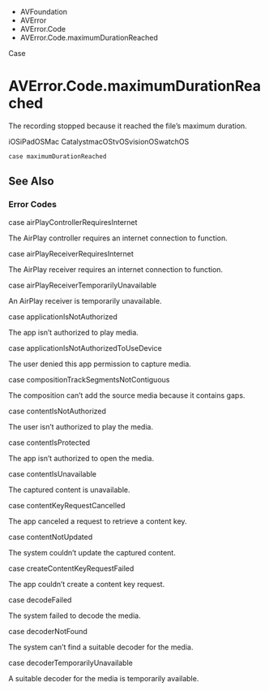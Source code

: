 

- AVFoundation
- AVError
- AVError.Code
-  AVError.Code.maximumDurationReached 

Case

# AVError.Code.maximumDurationReached

The recording stopped because it reached the file’s maximum duration.

iOSiPadOSMac CatalystmacOStvOSvisionOSwatchOS

``` source
case maximumDurationReached
```

## See Also

### Error Codes

case airPlayControllerRequiresInternet

The AirPlay controller requires an internet connection to function.

case airPlayReceiverRequiresInternet

The AirPlay receiver requires an internet connection to function.

case airPlayReceiverTemporarilyUnavailable

An AirPlay receiver is temporarily unavailable.

case applicationIsNotAuthorized

The app isn’t authorized to play media.

case applicationIsNotAuthorizedToUseDevice

The user denied this app permission to capture media.

case compositionTrackSegmentsNotContiguous

The composition can’t add the source media because it contains gaps.

case contentIsNotAuthorized

The user isn’t authorized to play the media.

case contentIsProtected

The app isn’t authorized to open the media.

case contentIsUnavailable

The captured content is unavailable.

case contentKeyRequestCancelled

The app canceled a request to retrieve a content key.

case contentNotUpdated

The system couldn’t update the captured content.

case createContentKeyRequestFailed

The app couldn’t create a content key request.

case decodeFailed

The system failed to decode the media.

case decoderNotFound

The system can’t find a suitable decoder for the media.

case decoderTemporarilyUnavailable

A suitable decoder for the media is temporarily available.


